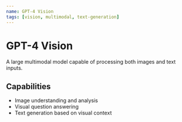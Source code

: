 ```yaml
---
name: GPT-4 Vision
tags: [vision, multimodal, text-generation]
---
```


# GPT-4 Vision

A large multimodal model capable of processing both images and text inputs.

## Capabilities
- Image understanding and analysis
- Visual question answering
- Text generation based on visual context